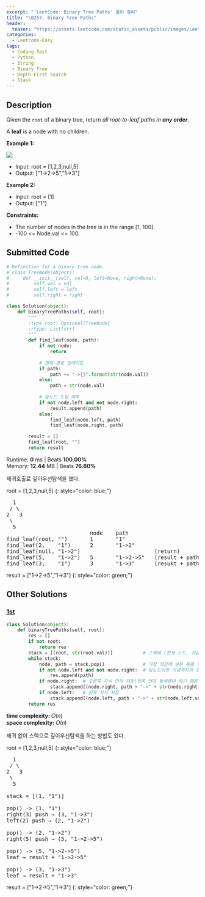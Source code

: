 ```yaml
---
excerpt: "'LeetCode: Binary Tree Paths' 풀이 정리"
title: "\0257. Binary Tree Paths"
header:
  teaser: "https://assets.leetcode.com/static_assets/public/images/LeetCode_Sharing.png"
categories:
  - Leetcode-Easy
tags:
  - Coding Test
  - Python
  - String
  - Binary Tree
  - Depth-First Search
  - Stack
---
```


## <i class="fa-solid fa-file-lines"></i> Description

Given the `root` of a binary tree, return *all root-to-leaf paths in **any order***.

A **leaf** is a node with no children.

**Example 1:**

![](https://assets.leetcode.com/uploads/2021/03/12/paths-tree.jpg)
- Input: root = [1,2,3,null,5]
- Output: ["1->2->5","1->3"]

**Example 2:**

- Input: root = [1]
- Output: ["1"]

**Constraints:**

- The number of nodes in the tree is in the range [1, 100].
- -100 <= Node.val <= 100

## <i class="fa-solid fa-cloud-arrow-up"></i> Submitted Code

```python
# Definition for a binary tree node.
# class TreeNode(object):
#     def __init__(self, val=0, left=None, right=None):
#         self.val = val
#         self.left = left
#         self.right = right

class Solution(object):
    def binaryTreePaths(self, root):
        """
        :type root: Optional[TreeNode]
        :rtype: List[str]
        """
        def find_leaf(node, path):
            if not node:
                return
            
            # 현재 경로 업데이트
            if path:
                path += "->{}".format(str(node.val))
            else:
                path = str(node.val)
            
            # 잎노드 도달 여부
            if not node.left and not node.right:  
                result.append(path)
            else:
                find_leaf(node.left, path)
                find_leaf(node.right, path)

        result = []
        find_leaf(root, "")
        return result
```
<i class="fa-solid fa-clock"></i> Runtime: **0** ms \| Beats **100.00%**    
<i class="fa-solid fa-memory"></i> Memory: **12.44** MB \| Beats **76.80%**

재귀호출로 깊이우선탐색을 했다.

root = [1,2,3,null,5]
{: style="color: blue;"}
<pre>
  1
 / \
2   3
 \
  5
                          node    path   
find_leaf(root, "")       1       "1"       
find_leaf(2,    "1")      2       "1->2"
find_leaf(null, "1->2")                       (return)
find_leaf(5,    "1->2")   5       "1->2->5"   (result + path)
find_leaf(3,    "1")      3       "1->3"      (resukt + path)
</pre>

result = ["1->2->5","1->3"]
{: style="color: green;"}

## <i class="fa-solid fa-flask"></i> Other Solutions

### <a href="https://leetcode.com/problems/binary-tree-paths/solutions/6634487/conquer-tree-traversals-unlock-all-root-hj2ip/" target="_blank">1st</a>

```python
class Solution(object):
    def binaryTreePaths(self, root):
        res = []
        if not root:
            return res
        stack = [(root, str(root.val))]           # 스택에 (현재 노드, 지금까지의 경로)를 튜플로 저장
        while stack:
            node, path = stack.pop()              # 가장 최근에 넣은 튜플 꺼내기
            if not node.left and not node.right:  # 잎노드이면 지금까지의 경로를 결과에 저장
                res.append(path)
            if node.right:  # 오른쪽 자식 먼저 저장(왼쪽 먼저 탐색해야 하기 때문)
                stack.append((node.right, path + "->" + str(node.right.val)))
            if node.left:   # 왼쪽 자식 저장
                stack.append((node.left, path + "->" + str(node.left.val)))
        return res
```
<i class="fa-solid fa-clock"></i> **time complexity:** 𝑂(𝑛)    
<i class="fa-solid fa-memory"></i> **space complexity:** 𝑂(𝑛)    

재귀 없이 스택으로 깊이우선탐색을 하는 방법도 있다.

root = [1,2,3,null,5]
{: style="color: blue;"}
<pre>
  1
 / \
2   3
 \
  5

stack = [(1, "1")]

pop() -> (1, "1")
right(3) push → (3, "1->3")
left(2) push → (2, "1->2")

pop() -> (2, "1->2")
right(5) push → (5, "1->2->5")

pop() -> (5, "1->2->5")
leaf → result + "1->2->5"

pop() -> (3, "1->3")
leaf → result + "1->3"
</pre>

result = ["1->2->5","1->3"]
{: style="color: green;"}
